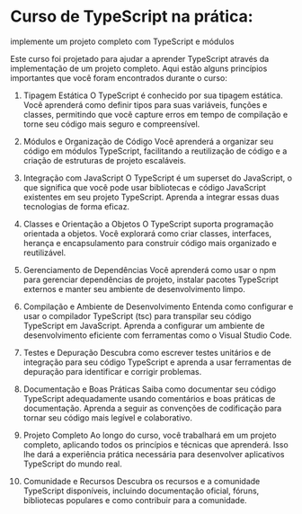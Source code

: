 # Curso de TypeScript na prática:

implemente um projeto completo com TypeScript e módulos

Este curso foi projetado para ajudar a aprender TypeScript através da implementação de um projeto completo. Aqui estão alguns princípios importantes que você foram encontrados durante o curso:

1. Tipagem Estática
O TypeScript é conhecido por sua tipagem estática. Você aprenderá como definir tipos para suas variáveis, funções e classes, permitindo que você capture erros em tempo de compilação e torne seu código mais seguro e compreensível.

2. Módulos e Organização de Código
Você aprenderá a organizar seu código em módulos TypeScript, facilitando a reutilização de código e a criação de estruturas de projeto escaláveis.

3. Integração com JavaScript
O TypeScript é um superset do JavaScript, o que significa que você pode usar bibliotecas e código JavaScript existentes em seu projeto TypeScript. Aprenda a integrar essas duas tecnologias de forma eficaz.

4. Classes e Orientação a Objetos
O TypeScript suporta programação orientada a objetos. Você explorará como criar classes, interfaces, herança e encapsulamento para construir código mais organizado e reutilizável.

5. Gerenciamento de Dependências
Você aprenderá como usar o npm para gerenciar dependências de projeto, instalar pacotes TypeScript externos e manter seu ambiente de desenvolvimento limpo.

6. Compilação e Ambiente de Desenvolvimento
Entenda como configurar e usar o compilador TypeScript (tsc) para transpilar seu código TypeScript em JavaScript. Aprenda a configurar um ambiente de desenvolvimento eficiente com ferramentas como o Visual Studio Code.

7. Testes e Depuração
Descubra como escrever testes unitários e de integração para seu código TypeScript e aprenda a usar ferramentas de depuração para identificar e corrigir problemas.

8. Documentação e Boas Práticas
Saiba como documentar seu código TypeScript adequadamente usando comentários e boas práticas de documentação. Aprenda a seguir as convenções de codificação para tornar seu código mais legível e colaborativo.

9. Projeto Completo
Ao longo do curso, você trabalhará em um projeto completo, aplicando todos os princípios e técnicas que aprenderá. Isso lhe dará a experiência prática necessária para desenvolver aplicativos TypeScript do mundo real.

10. Comunidade e Recursos
Descubra os recursos e a comunidade TypeScript disponíveis, incluindo documentação oficial, fóruns, bibliotecas populares e como contribuir para a comunidade.
